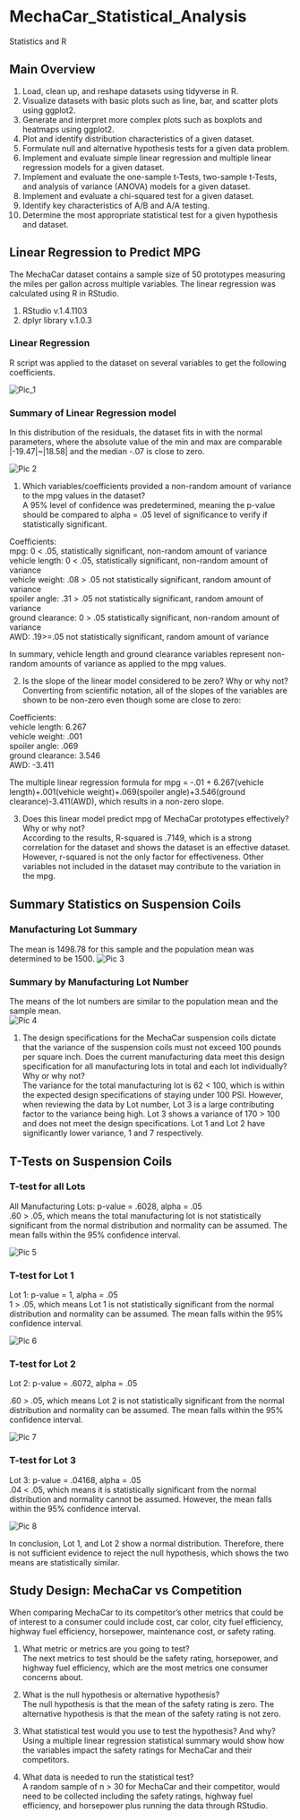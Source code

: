# MechaCar_Statistical_Analysis
Statistics and R

## Main Overview 
1. Load, clean up, and reshape datasets using tidyverse in R.
2. Visualize datasets with basic plots such as line, bar, and scatter plots using ggplot2.
3. Generate and interpret more complex plots such as boxplots and heatmaps using ggplot2.
4. Plot and identify distribution characteristics of a given dataset.
5. Formulate null and alternative hypothesis tests for a given data problem.
6. Implement and evaluate simple linear regression and multiple linear regression models for a given dataset.
7. Implement and evaluate the one-sample t-Tests, two-sample t-Tests, and analysis of variance (ANOVA) models for a given dataset.
8. Implement and evaluate a chi-squared test for a given dataset.
9. Identify key characteristics of A/B and A/A testing.
10. Determine the most appropriate statistical test for a given hypothesis and dataset.

## Linear Regression to Predict MPG
The MechaCar dataset contains a sample size of 50 prototypes measuring the miles per gallon across multiple variables.  The linear regression was calculated using R in RStudio. 
1. RStudio v.1.4.1103 
2. dplyr library v.1.0.3


### Linear Regression
R script was applied to the dataset on several variables to get the following coefficients. 

![Pic_1](https://github.com/tiffanylin706/MechaCar_Statistical_Analysis/blob/64bb0e0ab9dba677418bcd9640d3f8004bd8f97a/MechaCar_Statistical_Analysis/images/%231.png)

### Summary of Linear Regression model
In this distribution of the residuals, the dataset fits in with the normal parameters, where the absolute value of the min and max are comparable |-19.47|~|18.58| and the median -.07 is close to zero.

![Pic 2](https://github.com/tiffanylin706/MechaCar_Statistical_Analysis/blob/64bb0e0ab9dba677418bcd9640d3f8004bd8f97a/MechaCar_Statistical_Analysis/images/%232.png)

1. Which variables/coefficients provided a non-random amount of variance to the mpg values in the dataset?       
A 95% level of confidence was predetermined, meaning the p-value should be compared to alpha = .05 level of significance to verify if statistically significant.   

Coefficients:      
mpg: 0 < .05, statistically significant, non-random amount of variance     
vehicle length: 0 < .05, statistically significant, non-random amount of variance     
vehicle weight: .08 > .05 not statistically significant, random amount of variance     
spoiler angle: .31 > .05 not statistically significant, random amount of variance    
ground clearance: 0 > .05 statistically significant, non-random amount of variance    
AWD: .19>=.05 not statistically significant, random amount of variance   

In summary, vehicle length and ground clearance variables represent non-random amounts of variance as applied to the mpg values.

2. Is the slope of the linear model considered to be zero? Why or why not?    
Converting from scientific notation, all of the slopes of the variables are shown to be non-zero even though some are close to zero:    

Coefficients:    
vehicle length: 6.267    
vehicle weight: .001   
spoiler angle: .069   
ground clearance: 3.546   
AWD: -3.411    

The multiple linear regression formula for mpg = -.01 + 6.267(vehicle length)+.001(vehicle weight)+.069(spoiler angle)+3.546(ground clearance)-3.411(AWD), which results in a non-zero slope.


3. Does this linear model predict mpg of MechaCar prototypes effectively? Why or why not?    
According to the results, R-squared is .7149, which is a strong correlation for the dataset and shows the dataset is an effective dataset.  However, r-squared is not the only factor for effectiveness.  Other variables not included in the dataset may contribute to the variation in the mpg. 

## Summary Statistics on Suspension Coils
### Manufacturing Lot Summary
The mean is 1498.78 for this sample and the population mean was determined to be 1500.
![Pic 3](https://github.com/tiffanylin706/MechaCar_Statistical_Analysis/blob/69eb31cbc05af1dfcc36c59ea9fe64e785b7fcae/MechaCar_Statistical_Analysis/images/%233.png)


### Summary by Manufacturing Lot Number
The means of the lot numbers are similar to the population mean and the sample mean.  
![Pic 4](https://github.com/tiffanylin706/MechaCar_Statistical_Analysis/blob/69eb31cbc05af1dfcc36c59ea9fe64e785b7fcae/MechaCar_Statistical_Analysis/images/%234.png)

1. The design specifications for the MechaCar suspension coils dictate that the variance of the suspension coils must not exceed 100 pounds per square inch. Does the current manufacturing data meet this design specification for all manufacturing lots in total and each lot individually? Why or why not?      
The variance for the total manufacturing lot is 62 < 100, which is within the expected design specifications of staying under 100 PSI.  However, when reviewing the data by Lot number, Lot 3 is a large contributing factor to the variance being high.  Lot 3 shows a variance of 170 > 100 and does not meet the design specifications.  Lot 1 and Lot 2 have significantly lower variance, 1 and 7 respectively.  

## T-Tests on Suspension Coils
### T-test for all Lots
All Manufacturing Lots: p-value = .6028, alpha = .05   
.60 > .05, which means the total manufacturing lot is not statistically significant from the normal distribution and normality can be assumed.  The mean falls within the 95% confidence interval.

![Pic 5](https://github.com/tiffanylin706/MechaCar_Statistical_Analysis/blob/69eb31cbc05af1dfcc36c59ea9fe64e785b7fcae/MechaCar_Statistical_Analysis/images/%235.png)

### T-test for Lot 1
Lot 1: p-value = 1, alpha = .05    
1 > .05, which means Lot 1 is not statistically significant from the normal distribution and normality can be assumed.  The mean falls within the 95% confidence interval.

![Pic 6](https://github.com/tiffanylin706/MechaCar_Statistical_Analysis/blob/69eb31cbc05af1dfcc36c59ea9fe64e785b7fcae/MechaCar_Statistical_Analysis/images/%236.png)

### T-test for Lot 2
Lot 2: p-value = .6072, alpha = .05 

.60 > .05, which means Lot 2 is not statistically significant from the normal distribution and normality can be assumed.  The mean falls within the 95% confidence interval.
 
![Pic 7](https://github.com/tiffanylin706/MechaCar_Statistical_Analysis/blob/69eb31cbc05af1dfcc36c59ea9fe64e785b7fcae/MechaCar_Statistical_Analysis/images/%237.png)

### T-test for Lot 3
Lot 3: p-value = .04168, alpha = .05   
.04 < .05, which means it is statistically significant from the normal distribution and normality cannot be assumed.  However, the mean falls within the 95% confidence interval.

![Pic 8](https://github.com/tiffanylin706/MechaCar_Statistical_Analysis/blob/69eb31cbc05af1dfcc36c59ea9fe64e785b7fcae/MechaCar_Statistical_Analysis/images/%238.png)

In conclusion, Lot 1, and Lot 2 show a normal distribution.  Therefore, there is not sufficient evidence to reject the null hypothesis, which shows the two means are statistically similar. 

## Study Design: MechaCar vs Competition
When comparing MechaCar to its competitor’s other metrics that could be of interest to a consumer could include cost, car color, city fuel efficiency, highway fuel efficiency, horsepower, maintenance cost, or safety rating.

1. What metric or metrics are you going to test?   
The next metrics to test should be the safety rating, horsepower, and highway fuel efficiency, which are the most metrics one consumer concerns about. 

2. What is the null hypothesis or alternative hypothesis?    
The null hypothesis is that the mean of the safety rating is zero. The alternative hypothesis is that the mean of the safety rating is not zero.

3. What statistical test would you use to test the hypothesis? And why?     
Using a multiple linear regression statistical summary would show how the variables impact the safety ratings for MechaCar and their competitors.

4. What data is needed to run the statistical test?      
A random sample of n > 30 for MechaCar and their competitor, would need to be collected including the safety ratings, highway fuel efficiency, and horsepower plus running the data through RStudio.
